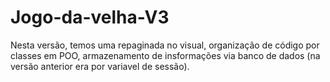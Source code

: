 # Jogo-da-velha-V3

Nesta versão, temos uma repaginada no visual, organização de código por classes em POO, armazenamento de insformações via banco de dados (na versão anterior era por variavel de sessão).
